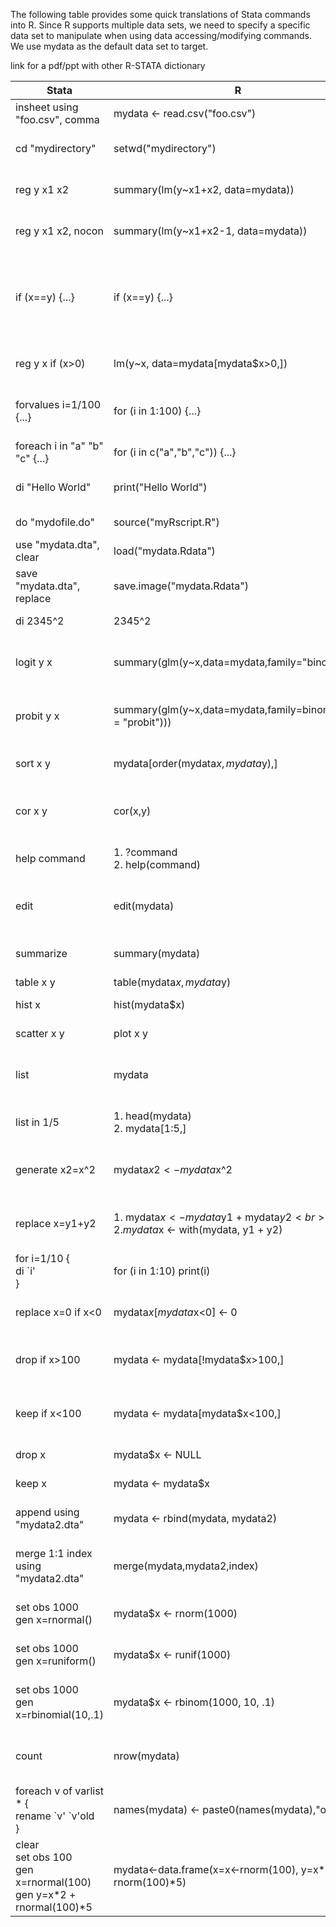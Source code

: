 The following table provides some quick translations of Stata commands into R.  Since R supports multiple data sets, we need to specify a specific data set to manipulate when using data accessing/modifying commands. We use mydata as the default data set to target. 

link for a pdf/ppt with other R-STATA dictionary

Stata                         | R                                          | Description
------------------------------|--------------------------------------------|------------------------------
insheet using "foo.csv", comma| mydata <- read.csv("foo.csv")              | Read csv file
cd "mydirectory"              | setwd("mydirectory")                       | Change working directories
reg y x1 x2                   | summary(lm(y~x1+x2, data=mydata))          | Ordinary least squares with constant
reg y x1 x2, nocon            | summary(lm(y~x1+x2-1, data=mydata))        | Ordinary least squares without constant
if (x==y) {...}               | if (x==y) {...}                            | Initial line condition use to evaluate whether a command(s) should be exectuted
reg y x if (x>0)              | lm(y~x, data=mydata[mydata$x>0,])          | Select a conditional subset of data
forvalues i=1/100 {...}       | for (i in 1:100) {...}                     | Loop through integer values of i from 1 to 100
foreach i in "a" "b" "c" {...}| for (i in c("a","b","c")) {...}            | Loop through a list of items
di "Hello World"              | print("Hello World")                       | Prints "hello world" on screen
do "mydofile.do"              | source("myRscript.R")                      | Call and run code file
use "mydata.dta", clear       | load("mydata.Rdata")                       | Load saved workspace/data
save "mydata.dta", replace    | save.image("mydata.Rdata")                 | Save current workspace/data
di 2345^2                     | 2345^2                                     | Calculate 2345 squared
logit y x                     | summary(glm(y~x,data=mydata,family="binomial"))| Perform logit maximum likelihood estimation
probit y x                    | summary(glm(y~x,data=mydata,family=binomial(link = "probit")))| Perform probit maximum likelihood estimation
sort x y                      | mydata[order(mydata$x, mydata$y),]         | Sort the data frame by variable x
cor x y                       | cor(x,y)                                   | Produce a table of correlates between x and y
help command                  | 1. ?command <br> 2. help(command)          | Load the help file on a command
edit                          | edit(mydata)                               | Open data editor window (not recommended)
summarize                     | summary(mydata)                            | Provide summary values for data
table x y                     | table(mydata$x,mydata$y)                   | Two way table
hist x                        | hist(mydata$x)                             | Histogram of variable x
scatter x y                   | plot x y                                   | Scatter plot of x on y
list                          | mydata                                     | Print to screen all of the values of the data frame
list in 1/5                   | 1. head(mydata) <br> 2. mydata[1:5,]       | Print to screen first 5 rows of data
generate x2=x^2               | mydata$x2 <- mydata$x^2                    | Create a new variable x2 which is the square of x
replace x=y1+y2               | 1. mydata$x <- mydata$y1 + mydata$y2 <br> 2.  mydata$x <- with(mydata, y1 + y2) | Change the x value of data to be equal to y1+y2
for i=1/10 {<br> di `i' <br> } | for (i in 1:10) print(i)                  | Print count from 1 to 10
replace x=0 if x<0             | mydata$x[mydata$x<0] <- 0                 | Replace all values of x less than 0 with zero
drop if x>100                  | mydata <- mydata[!mydata$x>100,]          | Drop observations with x greater than 100
keep if x<100                  | mydata <- mydata[mydata$x<100,]           | Keep observations with x less than 100
drop x                         | mydata$x <- NULL                          | Drop variable x from the data
keep x                         | mydata <- mydata$x                        | Keep only x in the data
append using "mydata2.dta"     | mydata <- rbind(mydata, mydata2)          | Append mydata2 to mydata
merge 1:1 index using "mydata2.dta" | merge(mydata,mydata2,index)          | Merge two data sets together by index variable(s)
set obs 1000 <br> gen x=rnormal() | mydata$x <- rnorm(1000)                | Generate 1000 random normal draws
set obs 1000 <br> gen x=runiform() | mydata$x <- runif(1000)                | Generate 1000 random uniform draws
set obs 1000 <br> gen x=rbinomial(10,.1) | mydata$x <- rbinom(1000, 10, .1) | Generate 1000 random binomial (10,.1) draws
count                          | nrow(mydata)                               | Count the number of observations in the data
foreach v of varlist * { <br> rename \`v' \`v'old <br> } | names(mydata) <- paste0(names(mydata),"old") | Rename all of the variables in the data ...old
clear <br> set obs 100 <br> gen x=rnormal(100) <br> gen y=x*2 + rnormal(100)*5 | mydata<-data.frame(x=x<-rnorm(100), y=x*2 + rnorm(100)*5)| Simulate a new data set with y dependent upon x
